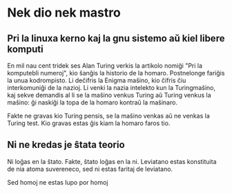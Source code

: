 Nek dio nek mastro
==================

Pri la linuxa kerno kaj la gnu sistemo aŭ kiel libere komputi
-------------------------------------------------------------
En mil nau cent tridek ses Alan Turing verkis la artikolo nomiĝi "Pri la komputebli numeroj", kio ŝanĝis la historio de la homaro. Postnelonge fariĝis la unua kodrompisto. Li deĉifris la Enigma maŝino, kio ĉifris ĉiu interkomuniĝi de la nazioj. Li venki la nazia intelekto kun la Turingmaŝino, kaj sekve demandis al li se la maŝino venkus Turing aŭ Turing venkus la maŝino: ĝi naskiĝi la topa de la homaro kontraŭ la maŝinaro. 

Fakte ne gravas kio Turing pensis, se la maŝino venkas aŭ ne venkas la Turing test. Kio gravas estas ĝis kiam la homaro faros tio.

Ni ne kredas je ŝtata teorio
----------------------------
Ni loĝas en la ŝtato. Fakte, ŝtato loĝas en la ni. Leviatano estas konstituita de nia atoma suvereneco, sed ni estas faritaj de leviatano.

Sed homoj ne estas lupo por homoj
